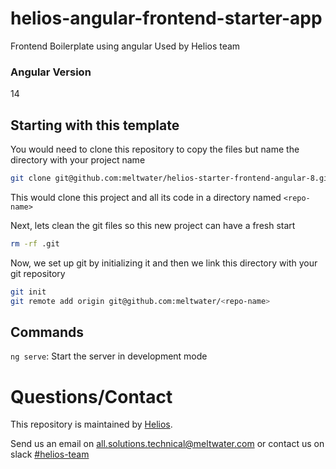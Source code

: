 # helios-angular-frontend-starter-app

Frontend Boilerplate using angular 
Used by Helios team
### Angular Version
14
## Starting with this template

You would need to clone this repository to copy the files but name the directory with your project name

```bash
git clone git@github.com:meltwater/helios-starter-frontend-angular-8.git <repo-name>
```

This would clone this project and all its code in a directory named `<repo-name>`

Next, lets clean the git files so this new project can have a fresh start

```bash
rm -rf .git
```

Now, we set up git by initializing it and then we link this directory with your git repository

```bash
git init
git remote add origin git@github.com:meltwater/<repo-name>
```

## Commands

`ng serve`: Start the server in development mode

# Questions/Contact

This repository is maintained by [Helios](https://meltwater.atlassian.net/wiki/spaces/SOL/overview).

Send us an email on [all.solutions.technical@meltwater.com](mailto:all.solutions.technical@meltwater.com) or contact us on slack [#helios-team](https://meltwater.slack.com/messages/helios-team/)
